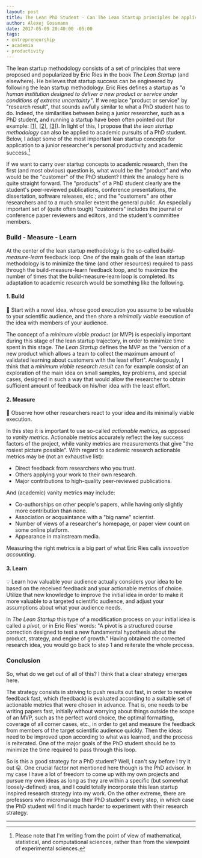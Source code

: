 ```yaml
---
layout: post
title: The Lean PhD Student - Can The Lean Startup principles be applied to personal productivity in graduate school?
author: Alexej Gossmann
date: 2017-05-09 20:40:00 -05:00
tags:
- entrepreneurship
- academia
- productivity
---
```


The lean startup methodology consists of a set of principles that were proposed and popularized by Eric Ries in the book *The Lean Startup* (and elsewhere). He believes that startup success can be engineered by following the lean startup methodology. Eric Ries defines a startup as *"a human institution designed to deliver a new product or service under conditions of extreme uncertainty"*. If we replace "product or service" by "research result", that sounds awfully similar to what a PhD student has to do. Indeed, the similarities between being a junior researcher, such as a PhD student, and running a startup have been often pointed out (for example: [[1]](http://pgbovine.net/research-and-startup.htm), [[2]](http://www.bench2business.com/5-ways-start-up-life-is-similar-to-academia/), [[3]](https://pragmaticstartup.wordpress.com/2011/02/21/similarities-between-an-entrepreneur-and-an-academic/)). In light of this, I propose that *the lean startup methodology* can also be applied to academic pursuits of a PhD student. Below, I adapt some of the most important lean startup concepts for application to a junior researcher's personal productivity and academic success.[^nonexperimental]

If we want to carry over startup concepts to academic research, then the first (and most obvious) question is, what would be the "product" and who would be the "customer" of the PhD student? I think the analogy here is quite straight forward. The "products" of a PhD student clearly are the student's peer-reviewed publications, conference presentations, the dissertation, software releases, etc.; and the "customers" are other researchers and to a much smaller extent the general public. An especially important set of (quite often tough) "customers" includes the journal or conference paper reviewers and editors, and the student's committee members.

### Build - Measure - Learn

At the center of the lean startup methodology is the so-called *build-measure-learn* feedback loop. One of the main goals of the lean startup methodology is to minimize the time (and other resources) required to pass through the build-measure-learn feedback loop, and to maximize the number of times that the build-measure-learn loop is completed. Its adaptation to academic research would be something like the following.

#### 1. Build

:hammer: Start with a novel idea, whose good execution you assume to be valuable to your scientific audience, and then share a *minimally viable* execution of the idea with members of your audience.

The concept of a *minimum viable product* (or MVP) is especially important during this stage of the lean startup trajectory, in order to minimize time spent in this stage. *The Lean Startup* defines the MVP as the "version of a new product which allows a team to collect the maximum amount of validated learning about customers with the least effort". Analogously, I think that a *minimum viable research result* can for example consist of an exploration of the main idea on small samples, toy problems, and special cases, designed in such a way that would allow the researcher to obtain sufficient amount of feedback on his/her idea with the least effort.

#### 2. Measure

:triangular_ruler: Observe how other researchers react to your idea and its minimally viable execution.

In this step it is important to use so-called *actionable metrics*, as opposed to *vanity metrics*. Actionable metrics accurately reflect the key success factors of the project, while vanity metrics are measurements that give "the rosiest picture possible". With regard to academic research actionable metrics may be (not an exhaustive list):

* Direct feedback from researchers who you trust.
* Others applying your work to their own research.
* Major contributions to high-quality peer-reviewed publications.

And (academic) vanity metrics may include:

* Co-authorships on other people's papers, while having only slightly more contribution than none.
* Association or acquaintance with a "big name" scientist.
* Number of views of a researcher's homepage, or paper view count on some online platform.
* Appearance in mainstream media.

Measuring the right metrics is a big part of what Eric Ries calls *innovation accounting*.

#### 3. Learn

:bulb: Learn how valuable your audience actually considers your idea to be based on the received feedback and your actionable metrics of choice. Utilize that new knowledge to improve the initial idea in order to make it more valuable to a targeted scientific audience, and adjust your assumptions about what your audience needs.

In *The Lean Startup* this type of a modification process on your initial idea is called a *pivot*, or in Eric Ries' words: "A pivot is a structured course correction designed to test a new fundamental hypothesis about the product, strategy, and engine of growth." Having obtained the corrected research idea, you would go back to step 1 and reiterate the whole process.

### Conclusion

So, what do we get out of all of this? I think that a clear strategy emerges here.

The strategy consists in striving to push results out fast, in order to receive feedback fast, which (feedback) is evaluated according to a suitable set of actionable metrics that were chosen in advance. That is, one needs to be writing papers fast, initially without worrying about things outside the scope of an MVP, such as the perfect word choice, the optimal formatting, coverage of all corner cases, etc., in order to get and measure the feedback from members of the target scientific audience quickly. Then the ideas need to be improved upon according to what was learned, and the process is reiterated. One of the major goals of the PhD student should be to minimize the time required to pass through this loop.

So is this a good strategy for a PhD student? Well, I can't say before I try it out :stuck_out_tongue:. One crucial factor not mentioned here though is the PhD advisor. In my case I have a lot of freedom to come up with my own projects and pursue my own ideas as long as they are within a specific (but somewhat loosely-defined) area, and I could totally incorporate this lean startup inspired research strategy into my work. On the other extreme, there are professors who micromanage their PhD student's every step, in which case the PhD student will find it much harder to experiment with their research strategy.

----------------------------------
[^nonexperimental]: Please note that I'm writing from the point of view of mathematical, statistical, and computational sciences, rather than from the viewpoint of experimental sciences.

